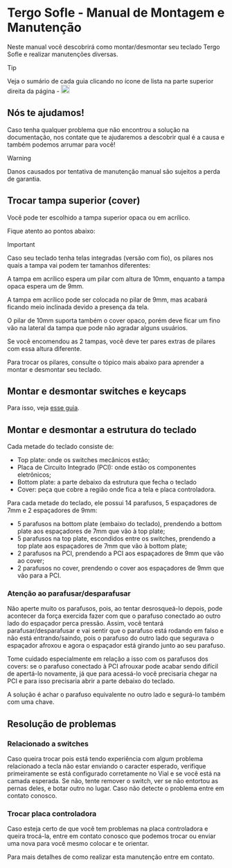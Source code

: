 # Tergo Sofle - Manual de Montagem e Manutenção

Neste manual você descobrirá como montar/desmontar seu teclado Tergo Sofle e realizar manutenções diversas.

> [!TIP]
>
> Veja o sumário de cada guia clicando no ícone de lista na parte superior direita da página - <img src="../imagens/icone-sumario.png" alt="Exemplo" width="20">

## Nós te ajudamos!

Caso tenha qualquer problema que não encontrou a solução na documentação, nos contate que te ajudaremos a descobrir qual é a causa e também podemos arrumar para você!

> [!WARNING]
>
> Danos causados por tentativa de manutenção manual são sujeitos a perda de garantia.

## Trocar tampa superior (cover)

Você pode ter escolhido a tampa superior opaca ou em acrílico.

Fique atento ao pontos abaixo:

> [!IMPORTANT]
> 
> Caso seu teclado tenha telas integradas (versão com fio), os pilares nos quais a tampa vai podem ter tamanhos diferentes:
>
> A tampa em acrílico espera um pilar com altura de 10mm, enquanto a tampa opaca espera um de 9mm.
>
> A tampa em acrílico pode ser colocada no pilar de 9mm, mas acabará ficando meio inclinada devido a presença da tela.
>
> O pilar de 10mm suporta também o cover opaco, porém deve ficar um fino vão na lateral da tampa que pode não agradar alguns usuários.
>
> Se você encomendou as 2 tampas, você deve ter pares extras de pilares com essa altura diferente.
>
> Para trocar os pilares, consulte o tópico mais abaixo para aprender a montar e desmontar seu teclado.

## Montar e desmontar switches e keycaps

Para isso, veja [esse guia](./manutencao/COLOCAR_E_REMOVER_SWITCHES.md).

## Montar e desmontar a estrutura do teclado

Cada metade do teclado consiste de:
- Top plate: onde os switches mecânicos estão;
- Placa de Circuito Integrado (PCI): onde estão os componentes eletrônicos;
- Bottom plate: a parte debaixo da estrutura que fecha o teclado
- Cover: peça que cobre a região onde fica a tela e placa controladora.

Para cada metade do teclado, ele possui 14 parafusos, 5 espaçadores de 7mm e 2 espaçadores de 9mm:

- 5 parafusos na bottom plate (embaixo do teclado), prendendo a bottom plate aos espaçadores de 7mm que vão à top plate;
- 5 parafusos na top plate, escondidos entre os switches, prendendo a top plate aos espaçadores de 7mm que vão à bottom plate;
- 2 parafusos na PCI, prendendo a PCI aos espaçadores de 9mm que vão ao cover;
- 2 parafusos no cover, prendendo o cover aos espaçadores de 9mm que vão para a PCI.

### Atenção ao parafusar/desparafusar

Não aperte muito os parafusos, pois, ao tentar desrosqueá-lo depois, pode acontecer da força exercida fazer com que o parafuso conectado ao outro lado do espaçador perca pressão. Assim, você tentará parafusar/desparafusar e vai sentir que o parafuso está rodando em falso e não está entrando/saindo, pois o parafuso do outro lado que segurava o espaçador afroxou e agora o espaçador está girando junto ao seu parafuso.

Tome cuidado especialmente em relação a isso com os parafusos dos covers: se o parafuso conectado à PCI afrouxar pode acabar sendo difícil de apertá-lo novamente, já que para acessá-lo você precisaria chegar na PCI e para isso precisaria abrir a parte debaixo do teclado.

A solução é achar o parafuso equivalente no outro lado e segurá-lo também com uma chave.

## Resolução de problemas

### Relacionado a switches

Caso queira trocar pois está tendo experiência com algum problema relacionado a tecla não estar enviando o caracter esperado, verifique primeiramente se está configurado corretamente no Vial e se você está na camada esperada. Se não, tente remover o switch, ver se não entortou as pernas deles, e botar outro no lugar. Caso não detecte o problema entre em contato conosco.

### Trocar placa controladora

Caso esteja certo de que você tem problemas na placa controladora e queira trocá-la, entre em contato conosco que podemos trocar ou enviar uma nova para você mesmo colocar e te orientar.

Para mais detalhes de como realizar esta manutenção entre em contato.
